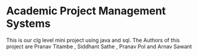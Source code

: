 # Academic Project Management Systems
 This is our clg level mini project using java and sql. The Authors of this project are Pranav Titambe , Siddhant Sathe , Pranav Pol and Arnav Sawant
